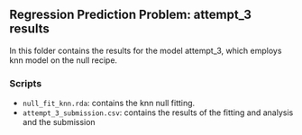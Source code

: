 ## Regression Prediction Problem: attempt_3 results

In this folder contains the results for the model attempt_3, which employs knn model on the null recipe. 

### Scripts
- `null_fit_knn.rda`: contains the knn null fitting.
- `attempt_3_submission.csv`: contains the results of the fitting and analysis and the submission